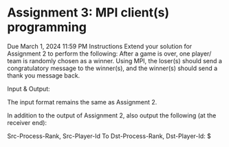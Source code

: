  # Assignment 3: MPI client(s) programming
Due March 1, 2024 11:59 PM
Instructions
Extend your solution for Assignment 2 to perform the following:
After a game is over, one player/ team is randomly chosen as a winner.
Using MPI, the loser(s) should send a congratulatory message to the winner(s), and the winner(s) should send a thank you message back.

Input & Output:

The input format remains the same as Assignment 2.

In addition to the output of Assignment 2, also output the following (at the receiver end):

Src-Process-Rank, Src-Player-Id To Dst-Process-Rank, Dst-Player-Id: $

